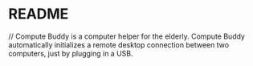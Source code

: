 # README
// Compute Buddy is a computer helper for the elderly. Compute Buddy automatically initializes a remote desktop connection between two computers, just by plugging in a USB.
